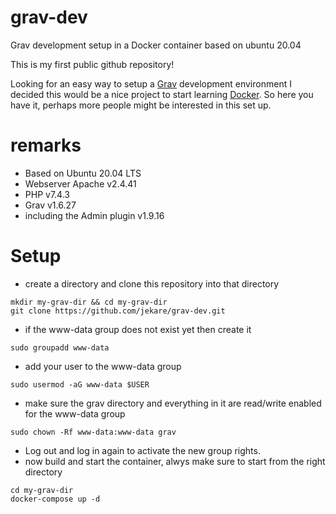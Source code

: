 # grav-dev
Grav development setup in a Docker container based on ubuntu 20.04

This is my first public github repository!

Looking for an easy way to setup a [Grav](https://getgrav.org/) development environment I decided this would be a nice project to start learning [Docker](https://www.docker.com/). So here you have it, perhaps more people might be interested in this set up.

# remarks
* Based on Ubuntu 20.04 LTS
* Webserver Apache v2.4.41
* PHP v7.4.3
* Grav v1.6.27
* including the Admin plugin v1.9.16

# Setup

* create a directory and clone this repository into that directory
```
mkdir my-grav-dir && cd my-grav-dir
git clone https://github.com/jekare/grav-dev.git
```
* if the www-data group does not exist yet then create it
```
sudo groupadd www-data
```
* add your user to the www-data group
```
sudo usermod -aG www-data $USER
```
* make sure the grav directory and everything in it are read/write enabled for the www-data group
```
sudo chown -Rf www-data:www-data grav
```
* Log out and log in again to activate the new group rights.
* now build and start the container, alwys make sure to start from the right directory
```
cd my-grav-dir
docker-compose up -d
```
